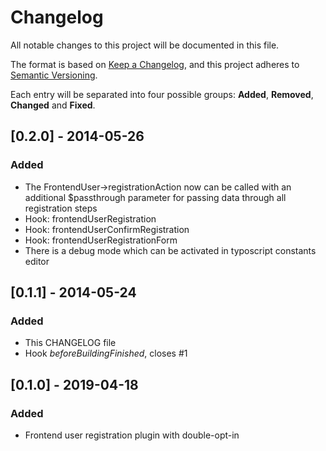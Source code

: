 # Changelog
All notable changes to this project will be documented in this file.

The format is based on [Keep a Changelog](https://keepachangelog.com/en/1.0.0/),
and this project adheres to [Semantic Versioning](https://semver.org/spec/v2.0.0.html).

Each entry will be separated into four possible groups: **Added**, **Removed**, **Changed** and **Fixed**.

## [0.2.0] - 2014-05-26
### Added
- The FrontendUser->registrationAction now can be called with an additional $passthrough parameter for passing data through all registration steps
- Hook: frontendUserRegistration
- Hook: frontendUserConfirmRegistration
- Hook: frontendUserRegistrationForm
- There is a debug mode which can be activated in typoscript constants editor 

## [0.1.1] - 2014-05-24
### Added

- This CHANGELOG file
- Hook *beforeBuildingFinished*, closes #1

## [0.1.0] - 2019-04-18
### Added

- Frontend user registration plugin with double-opt-in 
